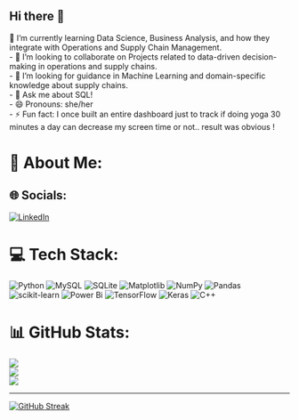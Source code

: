 ## Hi there 👋

🌱 I’m currently learning Data Science, Business Analysis, and how they integrate with Operations and Supply Chain Management.<br>- 👯 I’m looking to collaborate on Projects related to data-driven decision-making in operations and supply chains.<br>- 🤔 I’m looking for guidance in Machine Learning and domain-specific knowledge about supply chains.<br>- 💬 Ask me about SQL!<br>- 😄 Pronouns: she/her<br>- ⚡ Fun fact: I once built an entire dashboard just to track if doing yoga 30 minutes a day can decrease my screen time or not.. result was obvious !<br>

# 💫 About Me:

## 🌐 Socials:
[![LinkedIn](https://img.shields.io/badge/LinkedIn-%230077B5.svg?logo=linkedin&logoColor=white)](https://linkedin.com/in/pratibhas05) 

# 💻 Tech Stack:
![Python](https://img.shields.io/badge/python-3670A0?style=for-the-badge&logo=python&logoColor=ffdd54) ![MySQL](https://img.shields.io/badge/mysql-4479A1.svg?style=for-the-badge&logo=mysql&logoColor=white) ![SQLite](https://img.shields.io/badge/sqlite-%2307405e.svg?style=for-the-badge&logo=sqlite&logoColor=white) ![Matplotlib](https://img.shields.io/badge/Matplotlib-%23ffffff.svg?style=for-the-badge&logo=Matplotlib&logoColor=black) ![NumPy](https://img.shields.io/badge/numpy-%23013243.svg?style=for-the-badge&logo=numpy&logoColor=white) ![Pandas](https://img.shields.io/badge/pandas-%23150458.svg?style=for-the-badge&logo=pandas&logoColor=white) ![scikit-learn](https://img.shields.io/badge/scikit--learn-%23F7931E.svg?style=for-the-badge&logo=scikit-learn&logoColor=white) ![Power Bi](https://img.shields.io/badge/power_bi-F2C811?style=for-the-badge&logo=powerbi&logoColor=black) ![TensorFlow](https://img.shields.io/badge/TensorFlow-%23FF6F00.svg?style=for-the-badge&logo=TensorFlow&logoColor=white) ![Keras](https://img.shields.io/badge/Keras-%23D00000.svg?style=for-the-badge&logo=Keras&logoColor=white) ![C++](https://img.shields.io/badge/c++-%2300599C.svg?style=for-the-badge&logo=c%2B%2B&logoColor=white)
# 📊 GitHub Stats:
![](https://github-readme-stats.vercel.app/api?username=pratiibhas&theme=dark&hide_border=false&include_all_commits=false&count_private=false)<br/>
![](https://nirzak-streak-stats.vercel.app/?user=pratiibhas&theme=dark&hide_border=false)<br/>
![](https://github-readme-stats.vercel.app/api/top-langs/?username=pratiibhas&theme=dark&hide_border=false&include_all_commits=false&count_private=false&layout=compact)

---
[![GitHub Streak](https://streak-stats.demolab.com/?user=pratiibhas)](https://git.io/streak-stats)


<!-- Proudly created with GPRM ( https://gprm.itsvg.in ) -->
